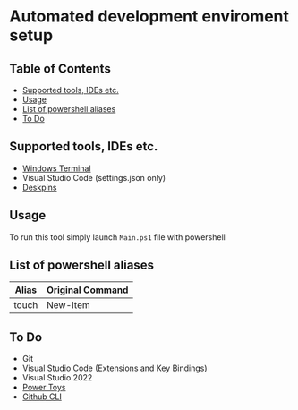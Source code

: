 # Automated development enviroment setup

## Table of Contents
- [Supported tools, IDEs etc.](#supported-tools--ides-etc)
- [Usage](#usage)
- [List of powershell aliases](#list-of-powershell-aliases)
- [To Do](#to-do)

## Supported tools, IDEs etc.
-  [Windows Terminal](https://github.com/microsoft/terminal)
-  Visual Studio Code (settings.json only)
-  [Deskpins ](https://efotinis.neocities.org/deskpins/)
## Usage
To run this tool simply launch `Main.ps1` file with powershell

## List of powershell aliases 
| Alias | Original Command |
|-------|------------------|
| touch | New-Item         |


## To Do
- Git
- Visual Studio Code (Extensions and Key Bindings)
- Visual Studio 2022
- [Power Toys](https://docs.microsoft.com/en-us/windows/powertoys/)
- [Github CLI](https://cli.github.com)
